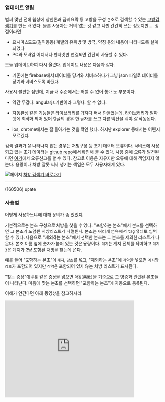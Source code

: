 ### 업데이트 알림

벌써 몇년 전에 웹상에 상한론과 금궤요략 등 고방을 구성 본초로 검색할 수 있는 [고방검색기](https://zayosoft.github.io/spa-gofang/formulafinder.html)를 만든 바 있다. 물론 사용자는 거의 없는 것 같고 나만 간간히 쓰는 정도지만.... 장점이라면

* 요시마스도도(길익동동) 계열의 유취방 및 방극, 약징 등의 내용이 나타나도록 설계되었다
* PC와 모바일 어디서나 인터넷만 연결되면 간단히 사용할 수 있다.

오늘 업데이트하여 다시 올렸다. 업데이트 내용은 다음과 같다. 

* 기존에는 firebase에서 데이터를 당겨와 서비스하다가 그냥 json 파일로 데이터를 당겨와 서비스도록 바꿨다. 

사용시 불편한 점인데, 지금 내 수준에서는 어쩔 수 없어 놓아 둔 부분이다.

* 약간 무겁다. angularjs 기반이라 그렇다. 할 수 없다. 
* 자동완성 같은 기능들은 라이브러리를 가져다 써서 만들었는데, 라이브러리가 알파벳에 최적화 되어 있어 한글의 경우 한 글자를 쓰고 다른 액션을 줘야 잘 작동된다. 

* ios, chrome에서는 잘 돌아가는 것을 확인 했다. 하지만 explorer 등에서는 어떤지 모르겠다. 

검색 결과가 잘 나타나지 않는 경우는 처방구성 등 초기 데이터 오류이다. 서비스에 사용되고 있는 초기 데이터는 [github repo](https://github.com/pinedance/spa/tree/gh-pages/formulafinder/src/data)에서 확인해 볼 수 있다. 사용 중에 오류가 발견된다면 [여기](https://github.com/pinedance/spa/issues)에서 오류신고를 할 수 있다. 
참고로 이용은 자유지만 오류에 대해 책임지지 않는다. 용량이나 처방 잘못 써서 생기는 책임은 모두 사용자에게 있다. 

![페이지](https://pinedance.github.io/public/screenshot/formulafinder-html.png)
[처방 검색기 바로가기](https://zayosoft.github.io/spa-gofang/formulafinder.html)

*** 

(160506) upate

### 사용법

어떻게 사용하느냐에 대해 문의가 좀 있었다. 

기본적으로는 본초 구성으로 처방을 찾을 수 있다. "포함하는 본초"에서 본초를 선택하면 그 본초가 포함된 처방리스트가 나열된다. 본초는 여러개 연속해서 `tag` 형태로 입력할 수 있다. 다음으로 "제외하는 본초"에서 선택한 본초는 그 본초를 제외한 리스트가 나온다. 본초 이름 옆에 숫자가 붙어 있는 것은 용량이다. `계지`는 계지 전체를 의미하고 `계지3`은 계지가 3냥 포함된 처방을 찾는데 쓴다. 

예를 들어 "포함하는 본초"에 `계지`, `감초`를 넣고, "제외하는 본초"에 `작약`을 넣으면 `계지`와 `감초`가 포함되어 있지만 `작약`은 포함되어 있지 않는 처방 리스트가 표시된다. 

"찾는 증상"에 `두통` 같은 증상을 넣으면 `약징(藥徵)`을 기준으로 그 병증과 관련된 본초들이 나타난다. 마음에 맞는 본초를 선택하면 "포함하는 본초"에 자동으로 등록된다. 

이해가 안간다면 아래 동영상을 참고하시라.

<iframe width="420" height="315" src="https://www.youtube.com/embed/h5OISRMLluY" frameborder="0" allowfullscreen></iframe>

